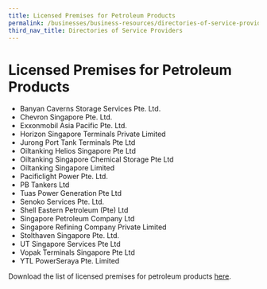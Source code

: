 ```yaml
---
title: Licensed Premises for Petroleum Products
permalink: /businesses/business-resources/directories-of-service-providers/licensed-premises-for-petroleum-products
third_nav_title: Directories of Service Providers
---
```


# Licensed Premises for Petroleum Products

-   Banyan Caverns Storage Services Pte. Ltd.
-   Chevron Singapore Pte. Ltd.
-   Exxonmobil Asia Pacific Pte. Ltd.
-   Horizon Singapore Terminals Private Limited
-   Jurong Port Tank Terminals Pte Ltd
-   Oiltanking Helios Singapore Pte Ltd
-   Oiltanking Singapore Chemical Storage Pte Ltd
-   Oiltanking Singapore Limited
-   Pacificlight Power Pte. Ltd.
-   PB Tankers Ltd
-   Tuas Power Generation Pte Ltd
-   Senoko Services Pte. Ltd.
-   Shell Eastern Petroleum (Pte) Ltd
-   Singapore Petroleum Company Ltd
-   Singapore Refining Company Private Limited
-   Stolthaven Singapore Pte. Ltd.
-   UT Singapore Services Pte Ltd
-   Vopak Terminals Singapore Pte Ltd
-   YTL PowerSeraya Pte. Limited  
    

Download the list of licensed premises for petroleum products [here](/files/businesses/LicensedPremisesPetroleumconverted-Updated-112019.pdf).
